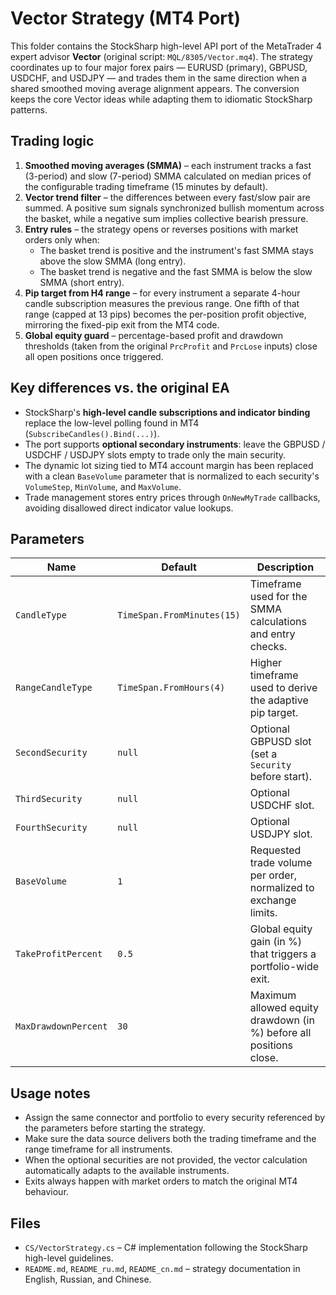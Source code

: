 # Vector Strategy (MT4 Port)

This folder contains the StockSharp high-level API port of the MetaTrader 4 expert advisor **Vector** (original script: `MQL/8305/Vector.mq4`). The strategy coordinates up to four major forex pairs — EURUSD (primary), GBPUSD, USDCHF, and USDJPY — and trades them in the same direction when a shared smoothed moving average alignment appears. The conversion keeps the core Vector ideas while adapting them to idiomatic StockSharp patterns.

## Trading logic

1. **Smoothed moving averages (SMMA)** – each instrument tracks a fast (3-period) and slow (7-period) SMMA calculated on median prices of the configurable trading timeframe (15 minutes by default).
2. **Vector trend filter** – the differences between every fast/slow pair are summed. A positive sum signals synchronized bullish momentum across the basket, while a negative sum implies collective bearish pressure.
3. **Entry rules** – the strategy opens or reverses positions with market orders only when:
   - The basket trend is positive and the instrument's fast SMMA stays above the slow SMMA (long entry).
   - The basket trend is negative and the fast SMMA is below the slow SMMA (short entry).
4. **Pip target from H4 range** – for every instrument a separate 4-hour candle subscription measures the previous range. One fifth of that range (capped at 13 pips) becomes the per-position profit objective, mirroring the fixed-pip exit from the MT4 code.
5. **Global equity guard** – percentage-based profit and drawdown thresholds (taken from the original `PrcProfit` and `PrcLose` inputs) close all open positions once triggered.

## Key differences vs. the original EA

- StockSharp's **high-level candle subscriptions and indicator binding** replace the low-level polling found in MT4 (`SubscribeCandles().Bind(...)`).
- The port supports **optional secondary instruments**: leave the GBPUSD / USDCHF / USDJPY slots empty to trade only the main security.
- The dynamic lot sizing tied to MT4 account margin has been replaced with a clean `BaseVolume` parameter that is normalized to each security's `VolumeStep`, `MinVolume`, and `MaxVolume`.
- Trade management stores entry prices through `OnNewMyTrade` callbacks, avoiding disallowed direct indicator value lookups.

## Parameters

| Name | Default | Description |
| ---- | ------- | ----------- |
| `CandleType` | `TimeSpan.FromMinutes(15)` | Timeframe used for the SMMA calculations and entry checks. |
| `RangeCandleType` | `TimeSpan.FromHours(4)` | Higher timeframe used to derive the adaptive pip target. |
| `SecondSecurity` | `null` | Optional GBPUSD slot (set a `Security` before start). |
| `ThirdSecurity` | `null` | Optional USDCHF slot. |
| `FourthSecurity` | `null` | Optional USDJPY slot. |
| `BaseVolume` | `1` | Requested trade volume per order, normalized to exchange limits. |
| `TakeProfitPercent` | `0.5` | Global equity gain (in %) that triggers a portfolio-wide exit. |
| `MaxDrawdownPercent` | `30` | Maximum allowed equity drawdown (in %) before all positions close. |

## Usage notes

- Assign the same connector and portfolio to every security referenced by the parameters before starting the strategy.
- Make sure the data source delivers both the trading timeframe and the range timeframe for all instruments.
- When the optional securities are not provided, the vector calculation automatically adapts to the available instruments.
- Exits always happen with market orders to match the original MT4 behaviour.

## Files

- `CS/VectorStrategy.cs` – C# implementation following the StockSharp high-level guidelines.
- `README.md`, `README_ru.md`, `README_cn.md` – strategy documentation in English, Russian, and Chinese.
